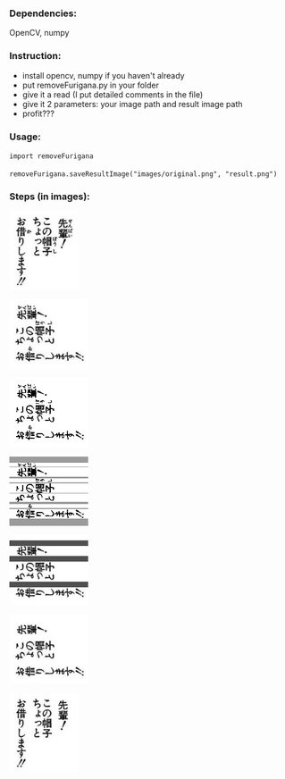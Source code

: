 ### Dependencies: 
OpenCV, numpy

### Instruction: 
- install opencv, numpy if you haven't already  
- put removeFurigana.py in your folder
- give it a read (I put detailed comments in the file)
- give it 2 parameters: your image path and result image path 
- profit???

### Usage: 
    import removeFurigana 

    removeFurigana.saveResultImage("images/original.png", "result.png")  

### Steps (in images): 
 
![Alt text](./images/original.png)  

![Alt text](./images/rotated.png)  

![Alt text](./images/binarized.png)  

![Alt text](./images/segmented.png)  

![Alt text](./images/mask.png)  

![Alt text](./images/filtered.png)  

![Alt text](./images/result.png)  


